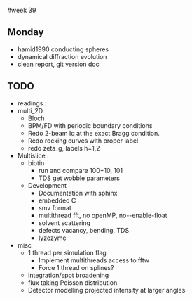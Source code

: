 #week 39
## Monday
- hamid1990 conducting spheres
- dynamical diffraction evolution
- clean report, git version doc

## TODO
- readings :
- multi_2D
    - Bloch
    - BPM/FD with periodic boundary conditions
    - Redo 2-beam Iq at the exact Bragg condition.
    - Redo rocking curves with proper label
    - redo zeta_g, labels h=1,2
- Multislice :
    - biotin
        - run and compare 100+10, 101
        - TDS get wobble parameters
    - Development
        - Documentation with sphinx
        - embedded C
        - smv format
        - multithread fft, no openMP,  no--enable-float
        - solvent scattering
        - defects vacancy, bending, TDS
      - lyzozyme
- misc
  - 1 thread per simulation flag
      - Implement multithreads access to fftw
      - Force 1 thread on splines?
  - integration/spot broadening
  - flux taking Poisson distribution
  - Detector modelling projected intensity at larger angles
